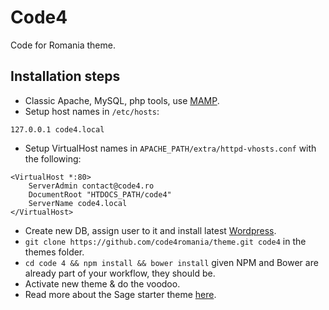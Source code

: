 # Code4

Code for Romania theme.

## Installation steps
- Classic Apache, MySQL, php tools, use [MAMP](https://www.mamp.info/en/).
- Setup host names in `/etc/hosts`:
```
127.0.0.1 code4.local
```
- Setup VirtualHost names in `APACHE_PATH/extra/httpd-vhosts.conf` with the following:
```
<VirtualHost *:80>
    ServerAdmin contact@code4.ro
    DocumentRoot "HTDOCS_PATH/code4"
    ServerName code4.local
</VirtualHost>
```
- Create new DB, assign user to it and install latest [Wordpress](https://wordpress.org/download/).
- `git clone https://github.com/code4romania/theme.git code4` in the themes folder.
- `cd code 4 && npm install && bower install` given NPM and Bower are already part of your workflow, they should be.
- Activate new theme & do the voodoo.
- Read more about the Sage starter theme [here](Sage.md).
